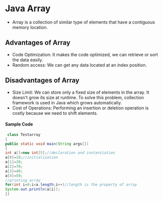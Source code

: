 # Java Array
 - Array is a collection of similar type of elements that have a contiguous memory location.

## Advantages of Array

 - Code Optimization: It makes the code optimized, we can retrieve or sort the data easily.
 - Random access: We can get any data located at an index position.

## Disadvantages of Array

 - Size Limit: We can store only a fixed size of elements in the array. It doesn't grow its size at runtime. To solve this problem, collection framework is used in Java which grows automatically.
 - Cost of Operations: Performing an insertion or deletion operation is costly because we need to shift elements.

#### Sample Code
```java 
 class Testarray
{
public static void main(String args[])
{
int a[]=new int[5];//declaration and instantiation
a[0]=10;//initialization
a[1]=20;
a[2]=70;
a[3]=40;
a[4]=50;
//printing array
for(int i=0;i<a.length;i++)//length is the property of array
System.out.println(a[i]);
}}
```
